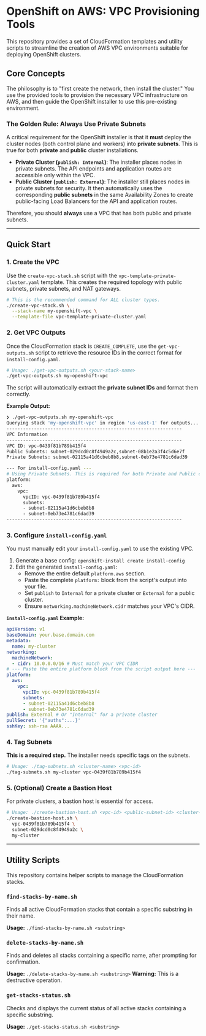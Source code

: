 # OpenShift on AWS: VPC Provisioning Tools

This repository provides a set of CloudFormation templates and utility scripts to streamline the creation of AWS VPC environments suitable for deploying OpenShift clusters.

## Core Concepts

The philosophy is to "first create the network, then install the cluster." You use the provided tools to provision the necessary VPC infrastructure on AWS, and then guide the OpenShift installer to use this pre-existing environment.

### The Golden Rule: Always Use Private Subnets

A critical requirement for the OpenShift installer is that it **must** deploy the cluster nodes (both control plane and workers) into **private subnets**. This is true for both **private** and **public** cluster installations.

-   **Private Cluster (`publish: Internal`)**: The installer places nodes in private subnets. The API endpoints and application routes are accessible only within the VPC.
-   **Public Cluster (`publish: External`)**: The installer still places nodes in private subnets for security. It then automatically uses the corresponding **public subnets** in the same Availability Zones to create public-facing Load Balancers for the API and application routes.

Therefore, you should **always** use a VPC that has both public and private subnets.

---

## Quick Start

### 1. Create the VPC

Use the `create-vpc-stack.sh` script with the `vpc-template-private-cluster.yaml` template. This creates the required topology with public subnets, private subnets, and NAT gateways.

```bash
# This is the recommended command for ALL cluster types.
./create-vpc-stack.sh \
  --stack-name my-openshift-vpc \
  --template-file vpc-template-private-cluster.yaml
```

### 2. Get VPC Outputs

Once the CloudFormation stack is `CREATE_COMPLETE`, use the `get-vpc-outputs.sh` script to retrieve the resource IDs in the correct format for `install-config.yaml`.

```bash
# Usage: ./get-vpc-outputs.sh <your-stack-name>
./get-vpc-outputs.sh my-openshift-vpc
```

The script will automatically extract the **private subnet IDs** and format them correctly.

**Example Output:**
```bash
❯ ./get-vpc-outputs.sh my-openshift-vpc
Querying stack 'my-openshift-vpc' in region 'us-east-1' for outputs...
----------------------------------------------------------------
VPC Information
----------------------------------------------------------------
VPC ID: vpc-0439f81b789b415f4
Public Subnets: subnet-029dcd0c8f4949a2c,subnet-08b1e2a3f4c5d6e7f
Private Subnets: subnet-02115a41d6cbeb8b8,subnet-0eb73e4781c6dad39

--- For install-config.yaml ---
# Using Private Subnets. This is required for both Private and Public cluster installations.
platform:
  aws:
    vpc:
      vpcID: vpc-0439f81b789b415f4
      subnets:
      - subnet-02115a41d6cbeb8b8
      - subnet-0eb73e4781c6dad39
----------------------------------------------------------------
```

### 3. Configure `install-config.yaml`

You must manually edit your `install-config.yaml` to use the existing VPC.

1.  Generate a base config: `openshift-install create install-config`
2.  Edit the generated `install-config.yaml`:
    -   Remove the entire default `platform.aws` section.
    -   Paste the complete `platform:` block from the script's output into your file.
    -   Set `publish` to `Internal` for a private cluster or `External` for a public cluster.
    -   Ensure `networking.machineNetwork.cidr` matches your VPC's CIDR.

**`install-config.yaml` Example:**
```yaml
apiVersion: v1
baseDomain: your.base.domain.com
metadata:
  name: my-cluster
networking:
  machineNetwork:
  - cidr: 10.0.0.0/16 # Must match your VPC CIDR
# --- Paste the entire platform block from the script output here ---
platform:
  aws:
    vpc:
      vpcID: vpc-0439f81b789b415f4
      subnets:
      - subnet-02115a41d6cbeb8b8
      - subnet-0eb73e4781c6dad39
publish: External # Or "Internal" for a private cluster
pullSecret: '{"auths":...}'
sshKey: ssh-rsa AAAA...
```

### 4. Tag Subnets

**This is a required step.** The installer needs specific tags on the subnets.

```bash
# Usage: ./tag-subnets.sh <cluster-name> <vpc-id>
./tag-subnets.sh my-cluster vpc-0439f81b789b415f4
```

### 5. (Optional) Create a Bastion Host

For private clusters, a bastion host is essential for access.

```bash
# Usage: ./create-bastion-host.sh <vpc-id> <public-subnet-id> <cluster-name>
./create-bastion-host.sh \
  vpc-0439f81b789b415f4 \
  subnet-029dcd0c8f4949a2c \
  my-cluster
```

---

## Utility Scripts

This repository contains helper scripts to manage the CloudFormation stacks.

### `find-stacks-by-name.sh`

Finds all active CloudFormation stacks that contain a specific substring in their name.

**Usage:** `./find-stacks-by-name.sh <substring>`

### `delete-stacks-by-name.sh`

Finds and deletes all stacks containing a specific name, after prompting for confirmation.

**Usage:** `./delete-stacks-by-name.sh <substring>`
**Warning:** This is a destructive operation.

### `get-stacks-status.sh`

Checks and displays the current status of all active stacks containing a specific substring.

**Usage:** `./get-stacks-status.sh <substring>`
